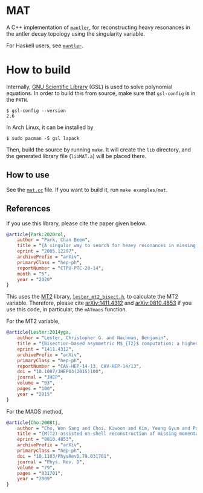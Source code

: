 # MAT

A C++ implementation of [`mantler`](https://github.com/cbpark/mantler/), for reconstructing heavy resonances in the antler decay topology using the singularity variable.

For Haskell users, see [`mantler`](https://github.com/cbpark/mantler/).

# How to build

Internally, [GNU Scientific Library](https://www.gnu.org/software/gsl/) (GSL) is used to solve polynomial equations. In order to build this from source, make sure that `gsl-config` is in the `PATH`.

```
$ gsl-config --version
2.6
```

In Arch Linux, it can be installed by

```
$ sudo pacman -S gsl lapack
```

Then, build the source by running `make`. It will create the `lib` directory, and the generated library file (`libMAT.a`) will be placed there.

## How to use

See the [`mat.cc`](./examples/mat.cc) file. If you want to build it, run `make examples/mat`.

## References

If you use this library, please cite the paper given below.

``` bibtex
@article{Park:2020rol,
    author = "Park, Chan Beom",
    title = "{A singular way to search for heavy resonances in missing energy events}",
    eprint = "2005.12297",
    archivePrefix = "arXiv",
    primaryClass = "hep-ph",
    reportNumber = "CTPU-PTC-20-14",
    month = "5",
    year = "2020"
}
```

This uses the [MT2](https://www.hep.phy.cam.ac.uk/~lester/mt2/) library, [`lester_mt2_bisect.h`](./src/lester_mt2_bisect.h), to calculate the MT2 variable. Therefore, please cite [arXiv:1411.4312](https://arxiv.org/abs/1411.4312) and [arXiv:0810.4853](https://arxiv.org/abs/0810.4853) if you use this code, in particular, the `mATmaos` function.

For the MT2 variable,

``` bibtex
@article{Lester:2014yga,
    author = "Lester, Christopher G. and Nachman, Benjamin",
    title = "{Bisection-based asymmetric M$_{T2}$ computation: a higher precision calculator than existing symmetric methods}",
    eprint = "1411.4312",
    archivePrefix = "arXiv",
    primaryClass = "hep-ph",
    reportNumber = "CAV-HEP-14-13, CAV-HEP-14/13",
    doi = "10.1007/JHEP03(2015)100",
    journal = "JHEP",
    volume = "03",
    pages = "100",
    year = "2015"
}
```

For the MAOS method,

``` bibtex
@article{Cho:2008tj,
    author = "Cho, Won Sang and Choi, Kiwoon and Kim, Yeong Gyun and Park, Chan Beom",
    title = "{M(T2)-assisted on-shell reconstruction of missing momenta and its application to spin measurement at the LHC}",
    eprint = "0810.4853",
    archivePrefix = "arXiv",
    primaryClass = "hep-ph",
    doi = "10.1103/PhysRevD.79.031701",
    journal = "Phys. Rev. D",
    volume = "79",
    pages = "031701",
    year = "2009"
}
```
